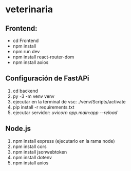 # veterinaria

## Frontend:
  - cd Frontend
  - npm install
  - npm run dev
  - npm install react-router-dom
  - npm install axios




## Configuración de FastAPi
1. cd backend
2. py -3 -m venv venv
3. ejecutar en la terminal de vsc: ./venv/Scripts/activate
4. pip install -r requirements.txt
5. ejecutar servidor: *uvicorn app.main:app --reload*

## Node.js

1. npm install express (ejecutarlo en la rama node)
2. npm install cors
3. npm install jsonwebtoken
4. npm install dotenv
5. npm install axios

